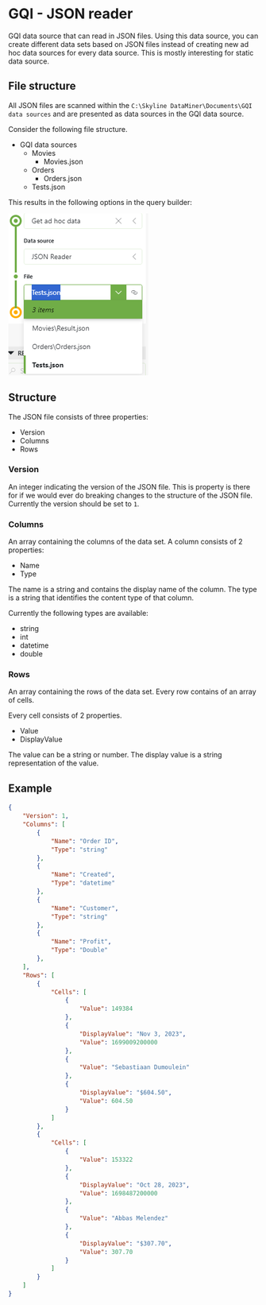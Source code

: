 # GQI - JSON reader

GQI data source that can read in JSON files. Using this data source, you can create different data sets based on JSON files instead of creating new ad hoc data sources for every data source. This is mostly interesting for static data source.

## File structure

All JSON files are scanned within the `C:\Skyline DataMiner\Documents\GQI data sources` and are presented as data sources in the GQI data source.

Consider the following file structure.

* GQI data sources
  * Movies
    * Movies.json
  * Orders
    * Orders.json
  * Tests.json

This results in the following options in the query builder:

![Query builder](./Images/QueryBuilder.png)

## Structure

The JSON file consists of three properties:

* Version
* Columns
* Rows

### Version

An integer indicating the version of the JSON file. This is property is there for if we would ever do breaking changes to the structure of the JSON file. Currently the version should be set to `1`.

### Columns

An array containing the columns of the data set. A column consists of 2 properties:

* Name
* Type

The name is a string and contains the display name of the column.
The type is a string that identifies the content type of that column.

Currently the following types are available:

* string
* int
* datetime
* double

### Rows

An array containing the rows of the data set. Every row contains of an array of cells.

Every cell consists of 2 properties.

* Value
* DisplayValue

The value can be a string or number.
The display value is a string representation of the value.

## Example

```json
{
    "Version": 1,
    "Columns": [
        {
            "Name": "Order ID",
            "Type": "string"
        },
        {
            "Name": "Created",
            "Type": "datetime"
        },
        {
            "Name": "Customer",
            "Type": "string"
        },
        {
            "Name": "Profit",
            "Type": "Double"
        },
    ],
    "Rows": [
        {
            "Cells": [
                {
                    "Value": 149384
                },
                {
                    "DisplayValue": "Nov 3, 2023",
                    "Value": 1699009200000
                },
                {
                    "Value": "Sebastiaan Dumoulein"
                },
                {
                    "DisplayValue": "$604.50",
                    "Value": 604.50
                }
            ]
        },
        {
            "Cells": [
                {
                    "Value": 153322
                },
                {
                    "DisplayValue": "Oct 28, 2023",
                    "Value": 1698487200000
                },
                {
                    "Value": "Abbas Melendez"
                },
                {
                    "DisplayValue": "$307.70",
                    "Value": 307.70
                }
            ]
        }
    ]
}